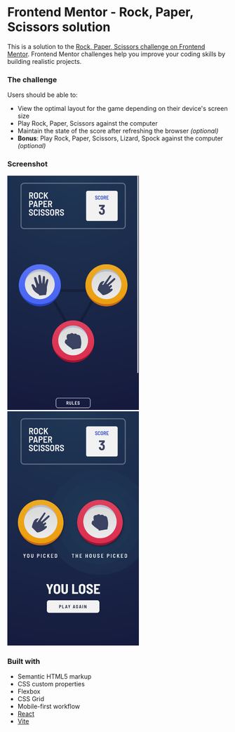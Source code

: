 # Frontend Mentor - Rock, Paper, Scissors solution

This is a solution to the [Rock, Paper, Scissors challenge on Frontend Mentor](https://www.frontendmentor.io/challenges/rock-paper-scissors-game-pTgwgvgH). Frontend Mentor challenges help you improve your coding skills by building realistic projects.

### The challenge

Users should be able to:

- View the optimal layout for the game depending on their device's screen size
- Play Rock, Paper, Scissors against the computer
- Maintain the state of the score after refreshing the browser _(optional)_
- **Bonus**: Play Rock, Paper, Scissors, Lizard, Spock against the computer _(optional)_

### Screenshot

<img src="./rock-paper-scissors.png" width="300px">

<img src="./rock-paper-scissors-2.png" width="300px">

### Built with

- Semantic HTML5 markup
- CSS custom properties
- Flexbox
- CSS Grid
- Mobile-first workflow
- [React](https://reactjs.org/)
- [Vite](https://vitejs.dev/)
